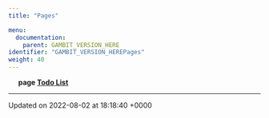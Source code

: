 ```yaml
---
title: "Pages"

menu:
  documentation:
    parent: GAMBIT_VERSION_HERE
identifier: "GAMBIT_VERSION_HEREPages"
weight: 40
---
```



&nbsp;&nbsp;&nbsp;&nbsp;&nbsp;<b>page <a href=/documentation/code/colliderbit_development/pages/todo/#page-todo>Todo List<a></b><br>



-------------------------------

Updated on 2022-08-02 at 18:18:40 +0000
